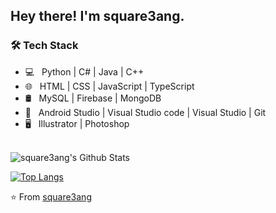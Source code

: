 <h2> Hey there! I'm square3ang.

<h3>🛠 Tech Stack</h3>

- 💻 &nbsp; Python | C# | Java | C++  
- 🌐 &nbsp; HTML | CSS | JavaScript | TypeScript
- 🛢 &nbsp; MySQL | Firebase | MongoDB
- 🔧 &nbsp; Android Studio | Visual Studio code | Visual Studio | Git
- 🖥 &nbsp; Illustrator | Photoshop

<br>

<img align="center" src="https://github-readme-stats.vercel.app/api?username=square3ang&include_all_commits=true&count_private=true&show_icons=true&line_height=20&title_color=7A7ADB&icon_color=2234AE&text_color=D3D3D3&bg_color=0,000000,130F40" alt="square3ang's Github Stats">

</br>

[![Top Langs](https://github-readme-stats.vercel.app/api/top-langs/?username=square3ang&layout=compact&text_color=daf7dc&bg_color=151515)](https://github.com/square3ang/github-readme-stats)

⭐️ From [square3ang](https://github.com/square3ang)
